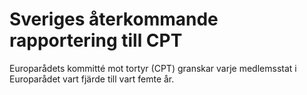 # Sveriges återkommande rapportering till CPT

Europarådets kommitté mot tortyr (CPT) granskar varje medlemsstat i Europarådet vart fjärde till vart femte år.
